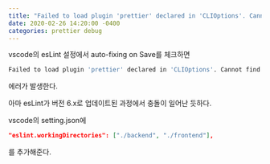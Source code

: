 ```yaml
---
title: "Failed to load plugin 'prettier' declared in 'CLIOptions'. Cannot find module eslint-plugin-prettier."
date: 2020-02-26 14:20:00 -0400
categories: prettier debug
---
```


vscode의 esLint 설정에서 auto-fixing on Save를 체크하면

```bash
Failed to load plugin 'prettier' declared in 'CLIOptions'. Cannot find module eslint-plugin-prettier.
```

에러가 발생한다.

아마 esLint가 버전 6.x로 업데이트된 과정에서 충돌이 일어난 듯하다.

vscode의 setting.json에

```json
"eslint.workingDirectories": ["./backend", "./frontend"],
```

를 추가해준다.

